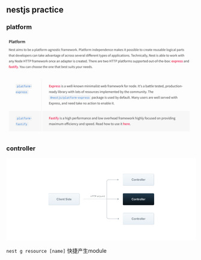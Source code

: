 ## nestjs practice

### platform

![alt text](markdown/image.png)

### controller

![alt text](image.png)

`nest g resource [name]` 快捷产生module
